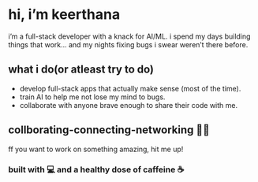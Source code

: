 # hi, i’m keerthana

i’m a full-stack developer with a knack for AI/ML. 
i spend my days building things that work... and my nights fixing bugs i swear weren’t there before. 

## what i do(or atleast try to do) 
- develop full-stack apps that actually make sense (most of the time).  
- train AI to help me not lose my mind to bugs.  
- collaborate with anyone brave enough to share their code with me.  

## collborating-connecting-networking 😮‍💨 
ff you want to work on something amazing, hit me up!

### built with 💻 and a healthy dose of caffeine ☕
